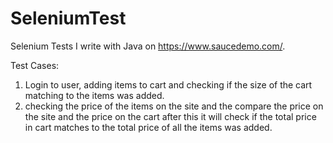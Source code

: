 # SeleniumTest

Selenium Tests I write with Java on https://www.saucedemo.com/.

Test Cases:
1. Login to user, adding items to cart and checking if the size of the cart matching to the items was added.
2. checking the price of the items on the site and the compare the price on the site and the price on the cart after this it will check if the total price in cart matches to the total price of all the items was added.
